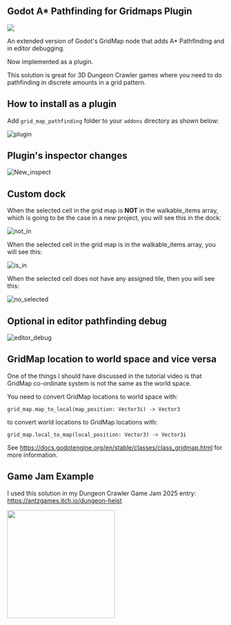 ## Godot A* Pathfinding for Gridmaps Plugin

<img src="https://github.com/user-attachments/assets/698771ce-eaa8-47ee-b058-78808bdd1a59">

An extended version of Godot's GridMap node that adds A* Pathfinding and in editor debugging.

Now implemented as a plugin.

This solution is great for 3D Dungeon Crawler games where you need to do pathfinding in discrete amounts in a grid pattern.

## How to install as a plugin

Add `grid_map_pathfinding` folder to your `addons` directory as shown below:

![plugin](https://github.com/user-attachments/assets/1a947054-8eea-46b6-9985-6f3170a0c0a3)

## Plugin's inspector changes

![New_inspect](https://github.com/user-attachments/assets/f0e5eac8-e7bf-44b5-9280-df13faa6b7b5)

## Custom dock

When the selected cell in the grid map is **NOT** in the walkable_items array, which is going to be the case in a new project, you will see this in the dock:

![not_in](https://github.com/user-attachments/assets/9fe8d90c-8c7c-4bbf-9b83-57fcb42e4793)

When the selected cell in the grid map is in the walkable_items array, you will see this:

![is_in](https://github.com/user-attachments/assets/9bf1be71-7188-40f1-afae-2ff6da5dea19)

When the selected cell does not have any assigned tile, then you will see this:

![no_selected](https://github.com/user-attachments/assets/ad212ab6-8c02-45be-b08c-890fd9a33ad1)

## Optional in editor pathfinding debug

![editor_debug](https://github.com/user-attachments/assets/178e1b13-6d5f-4aae-89d3-c5fc1e794f22)

## GridMap location to world space and vice versa

One of the things I should have discussed in the tutorial video is that GridMap co-ordinate system is not the same as the world space.

You need to convert GridMap locations to world space with:

`grid_map.map_to_local(map_position: Vector3i) -> Vector3`

to convert world locations to GridMap locations with:

`grid_map.local_to_map(local_position: Vector3) -> Vector3i`

See https://docs.godotengine.org/en/stable/classes/class_gridmap.html for more information.

## Game Jam Example

 I used this solution in my Dungeon Crawler Game Jam 2025 entry: https://antzgames.itch.io/dungeon-heist

<img src="https://github.com/user-attachments/assets/36c83fca-f273-4075-83b7-1864502daaf2" idth="315" height="250">

